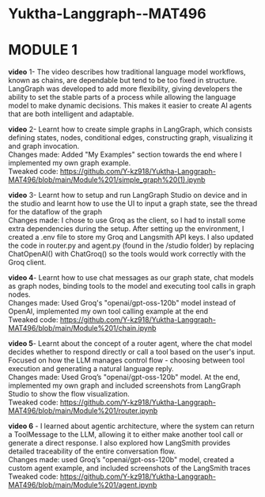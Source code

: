 # Yuktha-Langgraph--MAT496  
# MODULE 1  

**video** 1- The video describes how traditional language model workflows, known as chains, are dependable but tend to be too fixed in structure. LangGraph was developed to add more flexibility, giving developers the ability to set the stable parts of a process while allowing the language model to make dynamic decisions. This makes it easier to create AI agents that are both intelligent and adaptable.  

**video** 2- Learnt how to create simple graphs in LangGraph, which consists defining states, nodes, conditional edges, constructing graph, visualizing it and graph invocation.  
Changes made: Added "My Examples" section towards the end where I implemented my own graph example.  
Tweaked code: https://github.com/Y-kz918/Yuktha-Langgraph-MAT496/blob/main/Module%201/simple_graph%20(1).ipynb  

**video** 3- Learnt how to setup and run LangGraph Studio on device and in the studio and learnt how to use the UI to input a graph state, see the thread for the dataflow of the graph  
Changes made: I chose to use Groq as the client, so I had to install some extra dependencies during the setup. After setting up the environment, I created a .env file to store my Groq and Langsmith API keys. I also updated the code in router.py and agent.py (found in the /studio folder) by replacing ChatOpenAI() with ChatGroq() so the tools would work correctly with the Groq client.  

**video 4**- Learnt how to use chat messages as our graph state, chat models as graph nodes, binding tools to the model and executing tool calls in graph nodes.  
Changes made: Used Groq's "openai/gpt-oss-120b" model instead of OpenAI, implemented my own tool calling example at the end  
Tweaked code: https://github.com/Y-kz918/Yuktha-Langgraph-MAT496/blob/main/Module%201/chain.ipynb

**video 5**- Learnt about the concept of a router agent, where the chat model decides whether to respond directly or call a tool based on the user's input. Focused on how the LLM manages control flow - choosing between tool execution and generating a natural language reply.  
Changes made: Used Groq’s "openai/gpt-oss-120b" model. At the end, implemented my own graph and included screenshots from LangGraph Studio to show the flow visualization.  
Tweaked code: https://github.com/Y-kz918/Yuktha-Langgraph-MAT496/blob/main/Module%201/router.ipynb  

**video 6** - I learned about agentic architecture, where the system can return a ToolMessage to the LLM, allowing it to either make another tool call or generate a direct response. I also explored how LangSmith provides detailed traceability of the entire conversation flow.  
Changes made: used Groq’s "openai/gpt-oss-120b" model, created a custom agent example, and included screenshots of the LangSmith traces    
Tweaked code: https://github.com/Y-kz918/Yuktha-Langgraph-MAT496/blob/main/Module%201/agent.ipynb  
